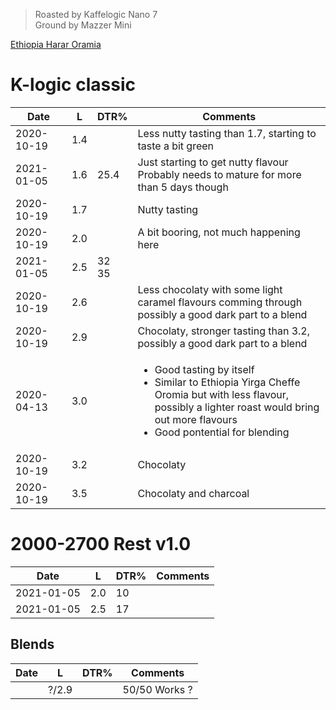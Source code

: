 > Roasted by Kaffelogic Nano 7<br>
> Ground by Mazzer Mini

[Ethiopia Harar Oramia](https://www.greenbeanhouse.co.nz/product/EthiopiaHararOromiaFTO)

# K-logic classic

| Date       | L    | DTR% | Comments |
|------------|------|------|----------
| 2020-10-19 | 1.4  |      | Less nutty tasting than 1.7, starting to taste a bit green
| 2021-01-05 | 1.6  | 25.4 | Just starting to get nutty flavour<br>Probably needs to mature for more than 5 days though
| 2020-10-19 | 1.7  |      | Nutty tasting
| 2020-10-19 | 2.0  |      | A bit booring, not much happening here
| 2021-01-05 | 2.5  | 32<br>35   | 
| 2020-10-19 | 2.6  |      | Less chocolaty with some light caramel flavours comming through<br>possibly a good dark part to a blend
| 2020-10-19 | 2.9  |      | Chocolaty, stronger tasting than 3.2, possibly a good dark part to a blend
| 2020-04-13 | 3.0  |      | <ul><li>Good tasting by itself</li><li>Similar to Ethiopia Yirga Cheffe Oromia but with less flavour,<br>possibly a lighter roast would bring out more flavours</li><li>Good pontential for blending</li></ul>
| 2020-10-19 | 3.2  |      | Chocolaty
| 2020-10-19 | 3.5  |      | Chocolaty and charcoal

# 2000-2700 Rest v1.0

| Date       | L    | DTR% | Comments |
|------------|------|------|----------
| 2021-01-05 | 2.0  | 10   | 
| 2021-01-05 | 2.5  | 17   | 

## Blends
| Date       | L    | DTR% | Comments |
|------------|------|------|----------
|            | ?/2.9|      | 50/50 Works ?
